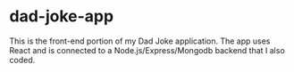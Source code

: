 # dad-joke-app
This is the front-end portion of my Dad Joke application. The app uses React and is connected to a Node.js/Express/Mongodb backend that I also coded.

